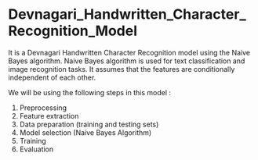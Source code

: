 # Devnagari_Handwritten_Character_Recognition_Model
It is a Devnagari Handwritten Character Recognition model using the Naive Bayes algorithm. 
Naive Bayes algorithm is used for text classification and image recognition tasks. It assumes that the features are conditionally independent of each other.

We will be using the following steps in this model :
1. Preprocessing
2. Feature extraction
3. Data preparation (training and testing sets)
4. Model selection (Naive Bayes Algorithm)
5. Training
6. Evaluation
